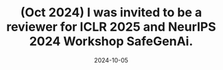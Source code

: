 ---
title: (Oct 2024) I was invited to be a reviewer for ICLR 2025 and NeurIPS 2024 Workshop SafeGenAi.
date: '2024-10-05'

---